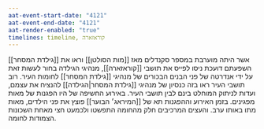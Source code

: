 ```yaml
---
aat-event-start-date: "4121"
aat-event-end-date: "4121"
aat-render-enabled: "true"
timelines: timeline, קוראזארה
---
```

[[גילדת המסחר]] אשר היתה מוערבת במספר סקנדלים מאז [[מות הסולטן]] וראו את השפעתם דועכת ניסו לפייס את תושבי [[קוראזארה]], מנהיגי הגילדה בחור לעשות זאת על ידי אנדרטה של פני הבנים הבכורים של מנהיגי [[גילדת המסחר]] לחומות העיר.
רוב תושבי העיר ראו בזה כנסיון של מנהיגי [[גילדת המסחר|הגילדה]] להנציח את עצמם, ועדות לניתוק המוחלט בינם לבין תושבי העיר. באירוע החשיפה של היו הפגנות של מאות מפגינים.
בזמן האירוע וההפגנות תא של [[המיראג׳ הבוער]] פוצץ את פני הילדים, מאות מתו באותו ערב.
והעצים המרכיבים חלק מהחומה התפשטו ולכמעט חצי מאחת השכונות הצמודות לחומה.
